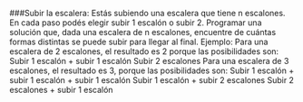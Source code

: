 ###Subir la escalera:
Estás subiendo una escalera que tiene n escalones. En cada paso podés elegir subir 1 escalón o subir 2.
Programar una solución que, dada una escalera de n escalones, encuentre de cuántas formas distintas se puede subir para llegar al final.
Ejemplo:
Para una escalera de 2 escalones, el resultado es 2 porque las posibilidades son:
 Subir 1 escalón + subir 1 escalón
 Subir 2 escalones
Para una escalera de 3 escalones, el resultado es 3, porque las posibilidades son:
 Subir 1 escalón + subir 1 escalón + subir 1 escalón
 Subir 1 escalón + subir 2 escalones
 Subir 2 escalones + subir 1 escalón
